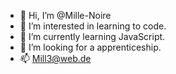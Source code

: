- 👋 Hi, I’m @Mille-Noire
- 👀 I’m interested in learning to code.
- 🌱 I’m currently learning JavaScript.
- 💞️ I’m looking for a apprenticeship.
- 📫 Mill3@web.de

<!---
Mille-Noire/Mille-Noire is a ✨ special ✨ repository because its `README.md` (this file) appears on your GitHub profile.
You can click the Preview link to take a look at your changes.
--->
